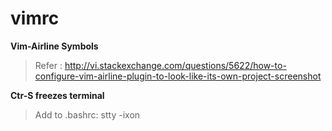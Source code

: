 # vimrc

**Vim-Airline Symbols**
>Refer : http://vi.stackexchange.com/questions/5622/how-to-configure-vim-airline-plugin-to-look-like-its-own-project-screenshot

**Ctr-S freezes terminal**
> Add to .bashrc: stty -ixon
